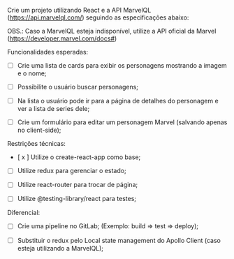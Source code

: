 Crie um projeto utilizando React e a API MarvelQL (https://api.marvelql.com/) seguindo as especificações abaixo:

OBS.: Caso a MarvelQL esteja indisponível, utilize a API oficial da Marvel (https://developer.marvel.com/docs#)



Funcionalidades esperadas:

  - [  ] Crie uma lista de cards para exibir os personagens mostrando a imagem e o nome;

  - [  ] Possibilite o usuário buscar personagens;

  - [  ] Na lista o usuário pode ir para a página de detalhes do personagem e ver a lista de series dele;

  - [  ] Crie um formulário para editar um personagem Marvel (salvando apenas no client-side);


Restrições técnicas:

  - [ x ] Utilize o create-react-app como base;

  - [  ] Utilize redux para gerenciar o estado;

  - [  ] Utilize react-router para trocar de página;

  - [  ] Utilize @testing-library/react para testes;


Diferencial:

  - [  ] Crie uma pipeline no GitLab; (Exemplo: build => test => deploy);

  - [  ] Substituir o redux pelo Local state management do Apollo Client (caso esteja utilizando a MarvelQL);
